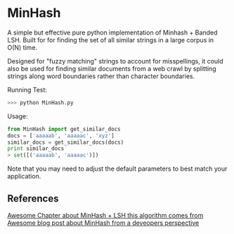 # MinHash

A simple but effective pure python implementation of Minhash + Banded LSH. Built for for finding the set of all similar strings in a large corpus in O(N) time. 

Designed for "fuzzy matching" strings to account for misspellings, it could also be used for finding similar documents from a web crawl by splitting strings along word boundaries rather than character boundaries.

Running Test:
```bash
>>> python MinHash.py
```

Usage:
```python
from MinHash import get_similar_docs
docs = ['aaaaab', 'aaaaac', 'xyz']
similar_docs = get_similar_docs(docs)
print similar_docs
> set([('aaaaab', 'aaaaac')])
```

Note that you may need to adjust the default parameters to best match your application.

## References
[Awesome Chapter about MinHash + LSH this algorithm comes from](http://infolab.stanford.edu/~ullman/mmds/ch3.pdf) 
[Awesome blog post about MinHash from a deveopers perspective](http://matthewcasperson.blogspot.com/2013/11/minhash-for-dummies.html)